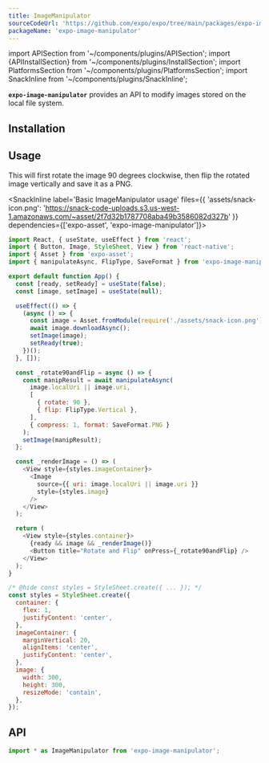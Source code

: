 ```yaml
---
title: ImageManipulator
sourceCodeUrl: 'https://github.com/expo/expo/tree/main/packages/expo-image-manipulator'
packageName: 'expo-image-manipulator'
---
```


import APISection from '~/components/plugins/APISection';
import {APIInstallSection} from '~/components/plugins/InstallSection';
import PlatformsSection from '~/components/plugins/PlatformsSection';
import SnackInline from '~/components/plugins/SnackInline';

**`expo-image-manipulator`** provides an API to modify images stored on the local file system.

<PlatformsSection android emulator ios simulator web />

## Installation

<APIInstallSection />

## Usage

This will first rotate the image 90 degrees clockwise, then flip the rotated image vertically and save it as a PNG.

<SnackInline
label='Basic ImageManipulator usage'
files={{
    'assets/snack-icon.png': 'https://snack-code-uploads.s3.us-west-1.amazonaws.com/~asset/2f7d32b1787708aba49b3586082d327b'
  }}
dependencies={['expo-asset', 'expo-image-manipulator']}>

```js
import React, { useState, useEffect } from 'react';
import { Button, Image, StyleSheet, View } from 'react-native';
import { Asset } from 'expo-asset';
import { manipulateAsync, FlipType, SaveFormat } from 'expo-image-manipulator';

export default function App() {
  const [ready, setReady] = useState(false);
  const [image, setImage] = useState(null);

  useEffect(() => {
    (async () => {
      const image = Asset.fromModule(require('./assets/snack-icon.png'));
      await image.downloadAsync();
      setImage(image);
      setReady(true);
    })();
  }, []);

  const _rotate90andFlip = async () => {
    const manipResult = await manipulateAsync(
      image.localUri || image.uri,
      [
        { rotate: 90 },
        { flip: FlipType.Vertical },
      ],
      { compress: 1, format: SaveFormat.PNG }
    );
    setImage(manipResult);
  };

  const _renderImage = () => (
    <View style={styles.imageContainer}>
      <Image
        source={{ uri: image.localUri || image.uri }}
        style={styles.image}
      />
    </View>
  );

  return (
    <View style={styles.container}>
      {ready && image && _renderImage()}
      <Button title="Rotate and Flip" onPress={_rotate90andFlip} />
    </View>
  );
}

/* @hide const styles = StyleSheet.create({ ... }); */
const styles = StyleSheet.create({
  container: {
    flex: 1,
    justifyContent: 'center',
  },
  imageContainer: {
    marginVertical: 20,
    alignItems: 'center',
    justifyContent: 'center',
  },
  image: {
    width: 300,
    height: 300,
    resizeMode: 'contain',
  },
});
```

</SnackInline>

## API

```js
import * as ImageManipulator from 'expo-image-manipulator';
```

<APISection packageName="expo-image-manipulator" apiName="ImageManipulator"/>